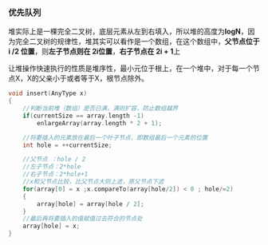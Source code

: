 ### 优先队列

堆实际上是一棵完全二叉树，底层元素从左到右填入，所以堆的高度为**logN**，因为完全二叉树的规律性，堆其实可以看作是一个数组，在这个数组中，**父节点位于 i /2 位置**，则**左子节点则在 2i位置**，**右子节点在 2i + 1**上

让堆操作快速执行的性质是堆序性，最小元位于根上，在一个堆中，对于每一个节点X，X的父亲小于或者等于X，根节点除外。



```c++
void insert(AnyType x) 
{
    //判断当前堆（数组）是否已满，满则扩容，防止数组越界
    if(currentSize == array.length -1)
        enlargeArray(array.length * 2 + 1);

    //将要插入的元素放在最后一个叶子节点，即数组最后一个元素的位置
    int hole = ++currentSize;

    //父节点 ：hole / 2 
    //左子节点：2*hole
    //右子节点：2*hole+1
    //x和父节点比较，比父节点大则上滤，原父节点下滤
    for(array[0] = x ;x.compareTo(array[hole/2]) < 0 ; hole/=2) 	
    {
        array[hole] = array[hole / 2];
    }
    //最后再将要插入的值赋值过去符合的节点处
    array[hole] = x;
}
```

